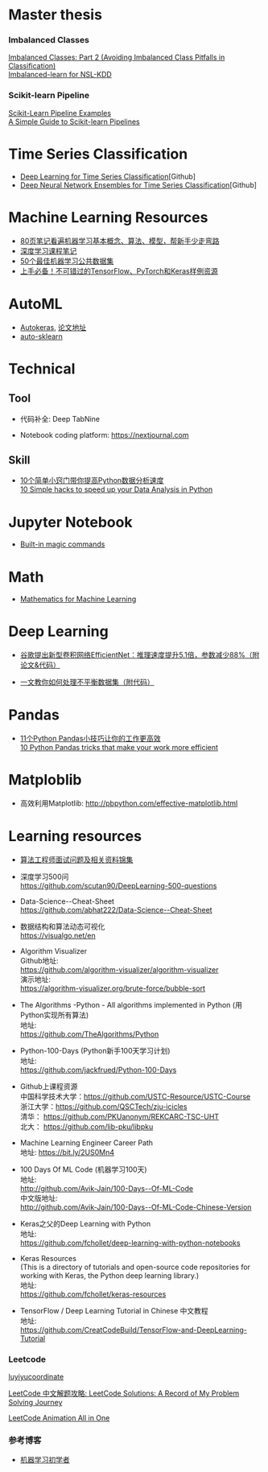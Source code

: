 # Master thesis

### Imbalanced Classes
[Imbalanced Classes: Part 2 (Avoiding Imbalanced Class Pitfalls in Classification)](https://towardsdatascience.com/imbalanced-class-sizes-and-classification-models-a-cautionary-tale-part-2-cf371500d1b3)   
[Imbalanced-learn for NSL-KDD](https://www.jianshu.com/p/01080d7732f5)   

### Scikit-learn Pipeline
[Scikit-Learn Pipeline Examples](http://queirozf.com/entries/scikit-learn-pipeline-examples)   
[A Simple Guide to Scikit-learn Pipelines](https://medium.com/vickdata/a-simple-guide-to-scikit-learn-pipelines-4ac0d974bdcf)   



       
       
# Time Series Classification

* [Deep Learning for Time Series Classification](https://github.com/hfawaz/dl-4-tsc)[Github]    
* [Deep Neural Network Ensembles for Time Series Classification](https://github.com/hfawaz/ijcnn19ensemble)[Github]       


# Machine Learning Resources

* [80页笔记看遍机器学习基本概念、算法、模型，帮新手少走弯路](https://createmomo.github.io/2018/01/23/Super-Machine-Learning-Revision-Notes/#tableofcontents)   
* [深度学习课程笔记](https://bit.ly/2Z8lJgJ)  
* [50个最佳机器学习公共数据集](https://bit.ly/2L36T1c)  
* [上手必备！不可错过的TensorFlow、PyTorch和Keras样例资源](https://bit.ly/2ZjI2v7)

# AutoML

* [Autokeras](https://autokeras.com/), [论文地址](https://arxiv.org/abs/1806.10282)
* [auto-sklearn](https://automl.github.io/auto-sklearn/master/)  

# Technical 

## Tool  
 
* 代码补全: Deep TabNine  
  
* Notebook coding platform: https://nextjournal.com  


## Skill  
* [10个简单小窍门带你提高Python数据分析速度](https://mp.weixin.qq.com/s?src=11&timestamp=1565390778&ver=1781&signature=VmsRscczXZdIKsAJ8rRoTFQOBLq7Kb9Vso*3qGYICTkw7o36yjbEL6vPVGynHBsfmS9Wg8ZkmWhJOfgqc*mLCmYzJd3s83NRef8nHoX7BR7Ewfj0MthHQv2GyA*9qRep&new=1)  
[10 Simple hacks to speed up your Data Analysis in Python](https://towardsdatascience.com/10-simple-hacks-to-speed-up-your-data-analysis-in-python-ec18c6396e6b)  


# Jupyter Notebook

* [Built-in magic commands](https://ipython.readthedocs.io/en/stable/interactive/magics.html)  

# Math

* [Mathematics for Machine Learning](https://github.com/mml-book/mml-book.github.io/blob/master/book/mml-book.pdf)   

# Deep Learning  

* [谷歌提出新型卷积网络EfficientNet：推理速度提升5.1倍，参数减少88%（附论文&代码）](https://mp.weixin.qq.com/s?src=11&timestamp=1560412460&ver=1665&signature=*l1lF*ooRCbm3TcA3gVFOqW*deMk*LhoR1B9FU4UhU8x6FBh21vIYjgtXcIDP7ykJxRRI1HBvC0tMI4f1JeV7OEkGzahsghSXHK2XLVXJAWaByb28NhW1hWPFjniLq*m&new=1)  

* [一文教你如何处理不平衡数据集（附代码）](https://mp.weixin.qq.com/s?src=11&timestamp=1560412680&ver=1665&signature=*l1lF*ooRCbm3TcA3gVFOqW*deMk*LhoR1B9FU4UhU8L4SIeXMxCmQdqfeiyhsUNZtMlO1c-V**KKfsC8dRNM2eIZa8eZ7w4Ts8fLsmMsRh1-*3*fT89H8DSxA36mmJJ&new=1)  


# Pandas

* [11个Python Pandas小技巧让你的工作更高效](https://bit.ly/2I8mVX2)  
[10 Python Pandas tricks that make your work more efficient](https://towardsdatascience.com/10-python-pandas-tricks-that-make-your-work-more-efficient-2e8e483808ba)  


# Matploblib

* 高效利用Matplotlib: http://pbpython.com/effective-matplotlib.html  

# Learning resources

* [算法工程师面试问题及相关资料锦集](https://github.com/lcylmhlcy/Awesome-algorithm-interview)   

* 深度学习500问  
https://github.com/scutan90/DeepLearning-500-questions


* Data-Science--Cheat-Sheet  
https://github.com/abhat222/Data-Science--Cheat-Sheet  


* 数据结构和算法动态可视化  
https://visualgo.net/en  


* Algorithm Visualizer  
Github地址:  
https://github.com/algorithm-visualizer/algorithm-visualizer  
演示地址:  
https://algorithm-visualizer.org/brute-force/bubble-sort  


* The Algorithms -Python - All algorithms implemented in Python (用Python实现所有算法)  
地址:  
https://github.com/TheAlgorithms/Python  


* Python-100-Days (Python新手100天学习计划)  
地址:  
https://github.com/jackfrued/Python-100-Days  


* Github上课程资源   
中国科学技术大学：https://github.com/USTC-Resource/USTC-Course   
浙江大学：https://github.com/QSCTech/zju-icicles   
清华： https://github.com/PKUanonym/REKCARC-TSC-UHT     
北大： https://github.com/lib-pku/libpku   


* Machine Learning Engineer Career Path   
地址: https://bit.ly/2US0Mn4   


* 100 Days Of ML Code (机器学习100天)    
地址:    
http://github.com/Avik-Jain/100-Days--Of-ML-Code    
中文版地址:    
http://github.com/Avik-Jain/100-Days--Of-ML-Code-Chinese-Version    


* Keras之父的Deep Learning with Python   
地址:     
https://github.com/fchollet/deep-learning-with-python-notebooks       


* Keras Resources     
(This is a directory of tutorials and open-source code repositories for working with Keras, the Python deep learning library.)      
地址:     
https://github.com/fchollet/keras-resources     


* TensorFlow / Deep Learning Tutorial in Chinese 中文教程</br>
地址: </br>
https://github.com/CreatCodeBuild/TensorFlow-and-DeepLearning-Tutorial

### Leetcode
[luyiyucoordinate](https://github.com/luliyucoordinate/Leetcode)  

[LeetCode 中文解题攻略: LeetCode Solutions: A Record of My Problem Solving Journey](https://github.com/azl397985856/leetcode)  

[LeetCode Animation All in One](https://github.com/MisterBooo/LeetCodeAnimation)  

### 参考博客

* [机器学习初学者](https://github.com/fengdu78/machine_learning_beginner)


